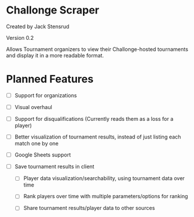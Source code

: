 # Challonge Scraper

Created by Jack Stensrud

Version 0.2

Allows Tournament organizers to view their Challonge-hosted tournaments and display it in a more readable format.


# Planned Features
- [ ] Support for organizations

- [ ] Visual overhaul

- [ ] Support for disqualifications (Currently reads them as a loss for a player)

- [ ] Better visualization of tournament results, instead of just listing each match one by one

- [ ] Google Sheets support

- [ ] Save tournament results in client

    - [ ] Player data visualization/searchability, using tournament data over time
    
    - [ ] Rank players over time with multiple parameters/options for ranking
    
    - [ ] Share tournament results/player data to other sources
